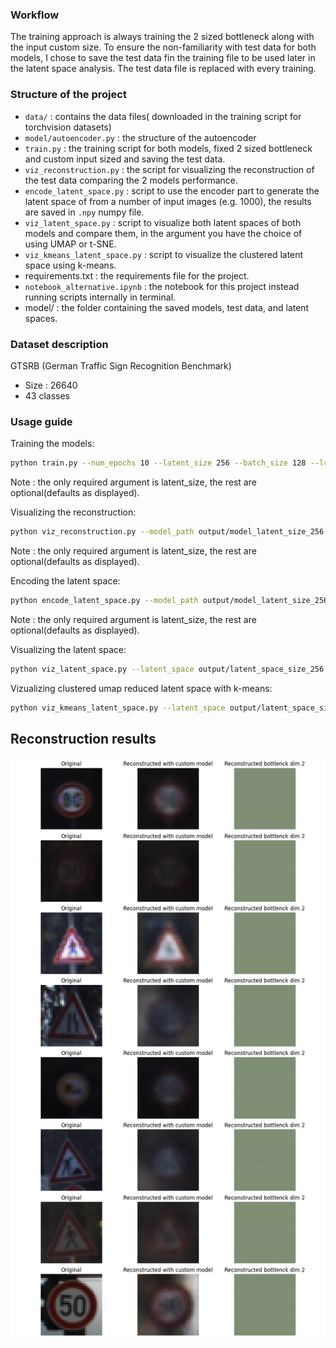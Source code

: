 ### Workflow

The training approach is always training the 2 sized bottleneck along with the input custom size. To ensure the non-familiarity with test data for both models, I chose to save the test data fin the training file to be used later in the latent space analysis. The test data file is replaced with every training.

### Structure of the project

- `data/` : contains the data files( downloaded in the training script for torchvision datasets)
- `model/autoencoder.py` : the structure of the autoencoder
- `train.py` : the training script for both models, fixed 2 sized bottleneck and custom input sized and saving the test data.
- `viz_reconstruction.py` : the script for visualizing the reconstruction of the test data comparing the 2 models performance.
- `encode_latent_space.py` : script to use the encoder part to generate the latent space of from a number of input images (e.g. 1000), the results are saved in `.npy` numpy file.
- `viz_latent_space.py` : script to visualize both latent spaces of both models and compare them, in the argument you have the choice of using UMAP or t-SNE.
- `viz_kmeans_latent_space.py` : script to visualize the clustered latent space using k-means.
- requirements.txt : the requirements file for the project.
- `notebook_alternative.ipynb` : the notebook for this project instead running scripts internally in terminal.
- model/ : the folder containing the saved models, test data, and latent spaces.
### Dataset description
GTSRB (German Traffic Sign Recognition Benchmark)
- Size : 26640
- 43 classes
### Usage guide

Training the models:

```bash
python train.py --num_epochs 10 --latent_size 256 --batch_size 128 --lr 0.0001
```
Note : the only required argument is latent_size, the rest are optional(defaults as displayed).


Visualizing the reconstruction:

```bash
python viz_reconstruction.py --model_path output/model_latent_size_256.pth --test_data output/test_data.pth
```

Note : the only required argument is latent_size, the rest are optional(defaults as displayed).

Encoding the latent space:

```bash
python encode_latent_space.py --model_path output/model_latent_size_256.pth --test_data output/test_data.pth --num_samples 1000
```
Note : the only required argument is latent_size, the rest are optional(defaults as displayed).

Visualizing the latent space:

```bash
python viz_latent_space.py --latent_space output/latent_space_size_256.npy --vis_type umap
```

Vizualizing clustered umap reduced latent space with k-means:

```bash
python viz_kmeans_latent_space.py --latent_space output/latent_space_size_256.npy --num_clusters 43
```

## Reconstruction results

<div align="center">
  <img src="ressources/reconstruction.png" alt="reconstructing images with both models" width="700px">
</div>



